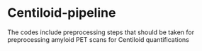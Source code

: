 # Centiloid-pipeline
The codes include preprocessing steps that should be taken for preprocessing amyloid PET scans for Centiloid quantifications
